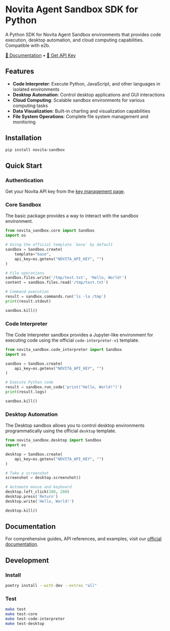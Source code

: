 # Novita Agent Sandbox SDK for Python

A Python SDK for Novita Agent Sandbox environments that provides code execution, desktop automation, and cloud computing capabilities. Compatible with e2b.

[📖 Documentation](https://novita.ai/docs/guides/sandbox-overview) • [🔑 Get API Key](https://novita.ai/settings/key-management) 

## Features

- **Code Interpreter**: Execute Python, JavaScript, and other languages in isolated environments
- **Desktop Automation**: Control desktop applications and GUI interactions
- **Cloud Computing**: Scalable sandbox environments for various computing tasks
- **Data Visualization**: Built-in charting and visualization capabilities
- **File System Operations**: Complete file system management and monitoring


## Installation

```bash
pip install novita-sandbox
```

## Quick Start

### Authentication

Get your Novita API key from the [key management page](https://novita.ai/settings/key-management).

### Core Sandbox

The basic package provides a way to interact with the sandbox environment.

```python
from novita_sandbox.core import Sandbox
import os

# Using the official template `base` by default
sandbox = Sandbox.create(
    template="base",
    api_key=os.getenv("NOVITA_API_KEY", "")
)

# File operations
sandbox.files.write('/tmp/test.txt', 'Hello, World!')
content = sandbox.files.read('/tmp/test.txt')

# Command execution
result = sandbox.commands.run('ls -la /tmp')
print(result.stdout)

sandbox.kill()
```

### Code Interpreter

The Code Interpreter sandbox provides a Jupyter-like environment for executing code using the official `code-interpreter-v1` template.

```python
from novita_sandbox.code_interpreter import Sandbox
import os

sandbox = Sandbox.create(
    api_key=os.getenv("NOVITA_API_KEY", "")
)

# Execute Python code
result = sandbox.run_code('print("Hello, World!")')
print(result.logs)

sandbox.kill()
```

### Desktop Automation

The Desktop sandbox allows you to control desktop environments programmatically using the official `desktop` template.

```python
from novita_sandbox.desktop import Sandbox
import os

desktop = Sandbox.create(
    api_key=os.getenv("NOVITA_API_KEY", "")
)

# Take a screenshot
screenshot = desktop.screenshot()

# Automate mouse and keyboard
desktop.left_click(100, 200)
desktop.press('Return')
desktop.write('Hello, World!')

desktop.kill()
```

## Documentation

For comprehensive guides, API references, and examples, visit our [official documentation](https://novita.ai/docs/guides/sandbox-overview).

## Development

### Install

```bash
poetry install --with dev --extras "all" 
```

### Test

```bash
make test
make test-core
make test-code-interpreter
make test-desktop
```
